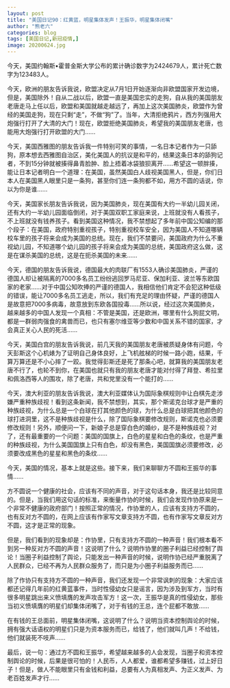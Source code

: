 ```yaml
---
layout: post
title: "美国日记90：红黄蓝，明星集体发声！王振华，明星集体闭嘴"
author: "熊老六"
categories: blog
tags: [美国日记,新冠疫情,]
image: 20200624.jpg
---
```

​​今天，美国约翰斯•霍普金斯大学公布的累计确诊数字为2424679人，累计死亡数字为123483人。

今天，欧洲的朋友告诉我说，欧盟决定从7月1日开始逐渐向非欧盟国家开发边境，但是，美国除外！自从二战以后，欧盟一直是美国忠实的走狗，自从我的美国朋友老唐走马上任以后，欧盟和美国就越走越远了，再加上这次美国肺炎，欧盟作为曾经的美国走狗，现在只剩“走”，不做“狗”了。当年，大清拒绝鸦片，西方列强用大炮强行打开了大清的大门！现在，欧盟拒绝美国肺炎，希望我的美国朋友老唐，也能用大炮强行打开欧盟的大门……

今天，美国西雅图的朋友告诉我一件特别可笑的事情，一名日本记者作为一只舔狗，原本想去西雅图自治区，美化美国人的抗议是和平的，结果这条日本的舔狗记者，不到15分钟就被揍得鼻青脸肿、脸上捂着冰袋狼狈离开……希望这一顿胖揍，能让日本记者明白一个道理：在美国，虽然美国白人歧视美国黑人，但是，你们日本人在美国黑人眼里只是一条狗，甚至你们连一条狗都不如，用方不圆的话说，你以为你是谁……

今天，美国家长朋友告诉我说，因为美国肺炎，现在美国有大约一半幼儿园关闭，还有大约一半幼儿园面临倒闭，对于美国双职工家庭来说，上班就没有人看孩子，不上班就没有钱养孩子。看到美国这种情况，我不禁想起了多年前中国公知编的那个段子：在美国，政府特别重视孩子，特别重视校车安全，因为美国人不知道哪辆校车里的孩子将来会成为美国的总统。现在，我们不禁要问，美国政府为什么不重视幼儿园，不知道哪个幼儿园的孩子将来会成为美国的总统，美国政府这么做，这是在谋杀美国的总统，这是在扼杀美国的未来……

今天，德国的朋友告诉我说，德国最大的肉联厂有1553人确诊美国肺炎，严谨的德国人却让被隔离的7000多名员工纷纷逃回罗马尼亚、保加利亚、波兰等东欧国家的老家……对于中国公知吹捧的严谨的德国人，我相信他们肯定不会犯这种低级的错误，能让7000多名员工逃走，所以，我们有充足的理由怀疑，严谨的德国人是故意把7000多病毒，故意放到东欧各国投毒……所以说，经过这次美国肺炎，越来越多的中国人发现一个真相：不管是美国，还是欧洲，哪里有什么狗屁文明，都是一群弱肉强食的禽兽而已，也只有塞尔维亚等少数和中国关系不错的国家，才会真正关心人民的死活……

今天，美国白宫的朋友告诉我说，前几天我的美国朋友老唐被质疑身体有问题，今天彭斯这个心机婊为了证明自己身体良好，上飞机舷梯的时候一路小跑，结果，千算万算还是不小心摔了一跤。我觉得彭斯还是死了那条心吧，就算我的美国朋友老唐不行了，也轮不到你，在美国也就只有我的朋友老唐才能对付得了拜登、希拉里和佩洛西等人的围攻，除了老唐，共和党里没有一个能打的……

今天，澳大利亚的朋友告诉我说，澳大利亚媒体认为国际象棋规则中让白棋先走涉嫌严重种族歧视！看到这条新闻，我不禁想到，其实，那个斯诺克台球才是严重的种族歧视，为什么总是一个白球在打其他颜色的球，为什么总是白球把其他颜色的球打进洞里，这不是种族歧视是什么，除了国际象棋要修改规则，斯诺克也必须要修改规则！另外，顺便问一下，新娘子总是穿白色的婚纱，是不是种族歧视？对了，还有最重要的一个问题：美国的国旗上，白色的星星和白色的条纹，也是严重的种族歧视，为什么美国国旗上只有白色，却没有黑色，美国国旗必须要修改，必须要改成黑色的星星和黑色的条纹……

今天，美国的情况，基本上就是这些。接下来，我们来聊聊方不圆和王振华的事情……

方不圆说一个健康的社会，应该有不同的声音，对于这句话本身，我还是比较同意的。但是，当我们用这句话的标准，来衡量作协的时候，我们会发现作协原来是一个非常不健康的政府部门！按照正常的情况，作协里的人，应该有支持方不圆的，也有反对方不圆的，在网上应该有作家写文章支持方不圆，也有作家写文章反对方不圆，这才是正常的现象。

但是，我们看到的现象却是：作协里，只有支持方不圆的一种声音！我们根本看不到另一种反对方不圆的声音！这说明了什么？说明作协里的圈子利益已经控制了舆论！当圈子利益控制了舆论，只能发出一种声音的时候，说明作协已经严重脱离了人民群众，已经不再为人民群众服务了，而只是为小圈子利益服务而已……

除了作协只有支持方不圆的一种声音，我们还发现一个非常讽刺的现象：大家应该都还记得几年前的红黄蓝事件，当时性侵幼女只是谣言，因为涉及到军方，当时有很多明星跳出来义愤填膺的发声攻击军方！这一次，王振华是真的性侵幼女，那些当初义愤填膺的明星们却集体闭嘴了，对于有钱的王总，连个屁都不敢放……

在有钱的王总面前，明星集体闭嘴，这说明了什么？说明当资本控制舆论的时候，拥有强大话语权的明星们只是为资本服务而已，给钱了，他们就叫几声！不给钱，他们就装死不吱声……

最后，说一句：通过方不圆和王振华，希望越来越多的人会发现，当圈子和资本控制舆论的时候，后果是很可怕的！人民币，人人都爱，谁都希望多赚钱，过上好日子！但是，做人不能眼里只有金钱和利益，总要有人为真相发声、为正义发声、为老百姓发声才行……​​​​